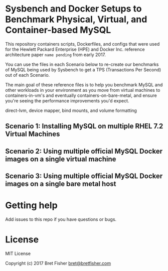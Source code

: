 Sysbench and Docker Setups to Benchmark Physical, Virtual, and Container-based MySQL
==============================

This repository containers scripts, Dockerfiles, and configs that were used for the Hewlett Packard Enterprise (HPE) and Docker Inc. reference architecture paper `name pending` from early 2017.

You can use the files in each Scenario below to re-create our benchmarks of MySQL being used by Sysbench to get a TPS (Transactions Per Second) out of each Scenario.

The main goal of these reference files is to help you benchmark MySQL and other workloads in your environment as you move from virtual machines to containers-in-vm's and eventually containers-on-bare-metal, and ensure you're seeing the performance improvements you'd expect.

direct-lvm, device mapper, bind mounts, and volume formatting


## Scenario 1: Installing MySQL on multiple RHEL 7.2 Virtual Machines

## Scenario 2: Using multiple official MySQL Docker images on a single virtual machine

## Scenario 3: Using multiple official MySQL Docker images on a single bare metal host

# Getting help

Add issues to this repo if you have questions or bugs.

# License

MIT License

Copyright (c) 2017 Bret Fisher bret@bretfisher.com